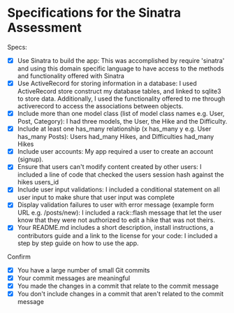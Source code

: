 # Specifications for the Sinatra Assessment

Specs:
- [x] Use Sinatra to build the app: This was accomplished by require 'sinatra' and using this domain specific language to have access to the methods and functionality offered with Sinatra
- [X] Use ActiveRecord for storing information in a database: I used ActiveRecord store construct my database tables, and linked to sqlite3 to store data. Additionally, I used the functionality offered to me through activerecord to access the associations between objects.   
- [X] Include more than one model class (list of model class names e.g. User, Post, Category): I had three models, the User, the Hike and the Difficulty.  
- [X] Include at least one has_many relationship (x has_many y e.g. User has_many Posts): Users had_many Hikes, and Difficulties had_many Hikes
- [X] Include user accounts: My app required a user to create an account (signup).
- [X] Ensure that users can't modify content created by other users: I included a line of code that checked the users session hash against the hikes users_id
- [X] Include user input validations: I included a conditional statement on all user input to make shure that user input was complete
- [X] Display validation failures to user with error message (example form URL e.g. /posts/new): I included a rack::flash message that let the user know that they were not authorized to edit a hike that was not theirs.   
- [X] Your README.md includes a short description, install instructions, a contributors guide and a link to the license for your code: I included a step by step guide on how to use the app.

Confirm
- [X] You have a large number of small Git commits
- [X] Your commit messages are meaningful
- [X] You made the changes in a commit that relate to the commit message
- [X] You don't include changes in a commit that aren't related to the commit message
